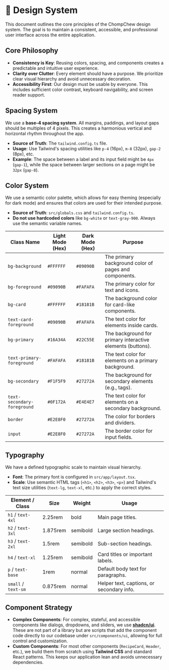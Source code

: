 # 🎨 Design System

This document outlines the core principles of the ChompChew design system. The goal is to maintain a consistent, accessible, and professional user interface across the entire application.

## Core Philosophy

-   **Consistency is Key**: Reusing colors, spacing, and components creates a predictable and intuitive user experience.
-   **Clarity over Clutter**: Every element should have a purpose. We prioritize clear visual hierarchy and avoid unnecessary decoration.
-   **Accessibility First**: Our design must be usable by everyone. This includes sufficient color contrast, keyboard navigability, and screen reader support.

## Spacing System

We use a **base-4 spacing system**. All margins, paddings, and layout gaps should be multiples of 4 pixels. This creates a harmonious vertical and horizontal rhythm throughout the app.

-   **Source of Truth**: The `tailwind.config.ts` file.
-   **Usage**: Use Tailwind's spacing utilities like `p-4` (16px), `m-8` (32px), `gap-2` (8px), etc.
-   **Example**: The space between a label and its input field might be `4px` (`gap-1`), while the space between larger sections on a page might be `32px` (`gap-8`).

## Color System

We use a semantic color palette, which allows for easy theming (especially for dark mode) and ensures that colors are used for their intended purpose.

-   **Source of Truth**: `src/globals.css` and `tailwind.config.ts`.
-   **Do not use hardcoded colors** like `bg-white` or `text-gray-900`. Always use the semantic variable names.

| Class Name        | Light Mode (Hex) | Dark Mode (Hex) | Purpose                                                |
| ----------------- | ---------------- | --------------- | ------------------------------------------------------ |
| `bg-background`   | `#FFFFFF`        | `#09090B`       | The primary background color of pages and components.  |
| `bg-foreground`   | `#09090B`        | `#FAFAFA`       | The primary color for text and icons.                  |
| `bg-card`         | `#FFFFFF`        | `#18181B`       | The background color for card-like components.         |
| `text-card-foreground` | `#09090B`        | `#FAFAFA`       | The text color for elements inside cards.              |
| `bg-primary`      | `#16A34A`        | `#22C55E`       | The background for primary interactive elements (buttons). |
| `text-primary-foreground` | `#FAFAFA`        | `#18181B`       | The text color for elements on a primary background.   |
| `bg-secondary`    | `#F1F5F9`        | `#27272A`       | The background for secondary elements (e.g., tags).    |
| `text-secondary-foreground`| `#0F172A`        | `#E4E4E7`       | The text color for elements on a secondary background. |
| `border`          | `#E2E8F0`        | `#27272A`       | The color for borders and dividers.                    |
| `input`           | `#E2E8F0`        | `#27272A`       | The border color for input fields.                     |

## Typography

We have a defined typographic scale to maintain visual hierarchy.

-   **Font**: The primary font is configured in `src/app/layout.tsx`.
-   **Scale**: Use semantic HTML tags (`<h1>`, `<h2>`, `<h3>`, `<p>`) and Tailwind's text size utilities (`text-lg`, `text-xl`, etc.) to apply the correct styles.

| Element / Class   | Size        | Weight     | Usage                                        |
| ----------------- | ----------- | ---------- | -------------------------------------------- |
| `h1` / `text-4xl` | 2.25rem     | bold       | Main page titles.                            |
| `h2` / `text-3xl` | 1.875rem    | semibold   | Large section headings.                      |
| `h3` / `text-2xl` | 1.5rem      | semibold   | Sub-section headings.                        |
| `h4` / `text-xl`  | 1.25rem     | semibold   | Card titles or important labels.             |
| `p` / `text-base` | 1rem        | normal     | Default body text for paragraphs.            |
| `small` / `text-sm` | 0.875rem    | normal     | Helper text, captions, or secondary info.    |

## Component Strategy

-   **Complex Components**: For complex, stateful, and accessible components like dialogs, dropdowns, and sliders, we use **[shadcn/ui](https://ui.shadcn.com/)**. These are not part of a library but are scripts that add the component code directly to our codebase under `src/components/ui`, allowing for full control and customization.
-   **Custom Components**: For most other components (`RecipeCard`, `Header`, etc.), we build them from scratch using **Tailwind CSS** and standard React patterns. This keeps our application lean and avoids unnecessary dependencies. 